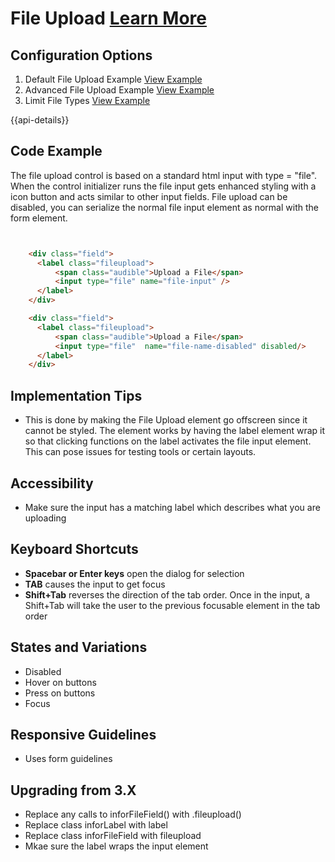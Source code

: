 # File Upload  [Learn More](#)

## Configuration Options

1. Default File Upload Example [View Example]( ../components/fileupload/example-index)
2. Advanced File Upload Example [View Example]( ../components/fileupload-advanced/example-index)
3. Limit File Types [View Example]( ../components/fileupload/example-limit-types)

{{api-details}}

## Code Example

The file upload control is based on a standard html input with type = "file". When the control initializer runs the file input gets enhanced styling with a icon button and acts similar to other input fields. File upload can be disabled, you can serialize the normal file input element as normal with the form element.

```html


    <div class="field">
      <label class="fileupload">
          <span class="audible">Upload a File</span>
          <input type="file" name="file-input" />
      </label>
    </div>

    <div class="field">
      <label class="fileupload">
          <span class="audible">Upload a File</span>
          <input type="file"  name="file-name-disabled" disabled/>
      </label>
    </div>


```

## Implementation Tips

-   This is done by making the File Upload element go offscreen since it cannot be styled. The element works by having the label element wrap it so that clicking functions on the label activates the file input element. This can pose issues for testing tools or certain layouts.

## Accessibility

-   Make sure the input has a matching label which describes what you are uploading

## Keyboard Shortcuts

-   **Spacebar or Enter keys** open the dialog for selection
-   **TAB** causes the input to get focus
-   **Shift+Tab** reverses the direction of the tab order. Once in the input, a Shift+Tab will take the user to the previous focusable element in the tab order

## States and Variations

-   Disabled
-   Hover on buttons
-   Press on buttons
-   Focus

## Responsive Guidelines

-   Uses form guidelines

## Upgrading from 3.X

-   Replace any calls to inforFileField() with .fileupload()
-   Replace class inforLabel with label
-   Replace class inforFileField with fileupload
-   Mkae sure the label wraps the input element
